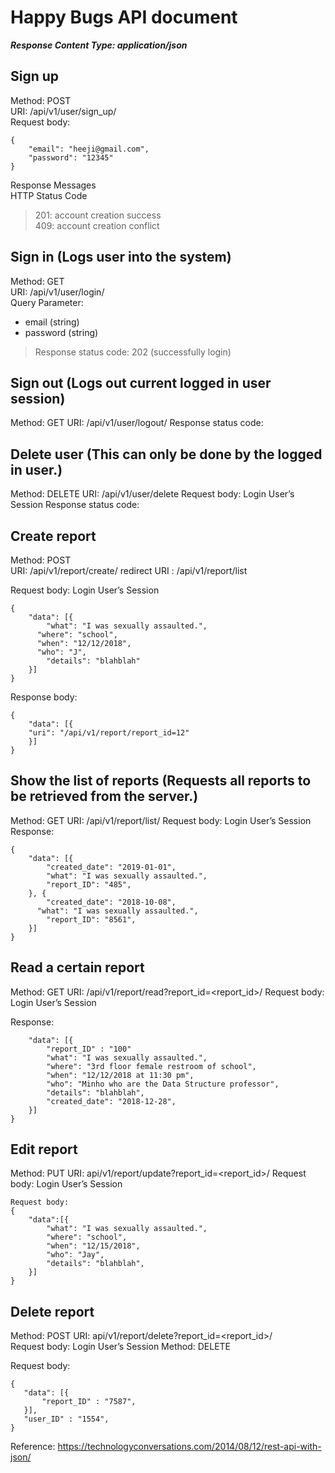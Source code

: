 # Happy Bugs API document
***Response Content Type: application/json***

## Sign up
Method: POST   
URI: /api/v1/user/sign_up/  
Request body:
```
{    
    "email": "heeji@gmail.com",
    "password": "12345"
}
```

Response Messages  
HTTP Status Code

> 201: account creation success  
> 409: account creation conflict

## Sign in (Logs user into the system)
Method: GET  
URI: /api/v1/user/login/    
Query Parameter:  
- email (string)  
- password (string)  
> Response status code: 202 (successfully login)


## Sign out (Logs out current logged in user session)
Method: GET
URI: /api/v1/user/logout/
Response status code: 

## Delete user (This can only be done by the logged in user.)
Method: DELETE
URI: /api/v1/user/delete
Request body: Login User’s Session
Response status code: 

## Create report
Method: POST  
URI:  /api/v1/report/create/
redirect URI : /api/v1/report/list

Request body: Login User’s Session
```
{
    "data": [{
        "what": "I was sexually assaulted.",
	  "where": "school",
	  "when": "12/12/2018",
	  "who": "J",
        "details": "blahblah"
    }]
}
```

Response body:
```
{
    "data": [{
	"uri": "/api/v1/report/report_id=12"
    }]
}
```

## Show the list of reports (Requests all reports to be retrieved from the server.)
Method: GET
URI: /api/v1/report/list/
Request body: Login User’s Session
Response:
```
{
    "data": [{
        "created_date": "2019-01-01",
        "what": "I was sexually assaulted.",
        "report_ID": "485",
    }, {
        "created_date": "2018-10-08",
	  "what": "I was sexually assaulted.",
        "report_ID": "8561",
    }]
}
```

## Read a certain report

Method: GET
URI: /api/v1/report/read?report_id=<report_id>/
Request body: Login User’s Session

Response:
```{
    "data": [{
        "report_ID" : "100"
        "what": "I was sexually assaulted.",
        "where": "3rd floor female restroom of school",
        "when": "12/12/2018 at 11:30 pm",
        "who": "Minho who are the Data Structure professor",
        "details": "blahblah",
        "created_date": "2018-12-28",
    }]
}
```

## Edit report

Method: PUT
URI: api/v1/report/update?report_id=<report_id>/
Request body: Login User’s Session

```
Request body: 
{
    "data":[{
        "what": "I was sexually assaulted.",
        "where": "school",
        "when": "12/15/2018",
        "who": "Jay",
        "details": "blahblah",
    }]
}
```

## Delete report

Method: POST
URI: api/v1/report/delete?report_id=<report_id>/  
Request body: Login User’s Session
Method: DELETE

Request body:
```
{
   "data": [{
       "report_ID" : "7587",
   }],
   "user_ID" : "1554", 
}
```


Reference: https://technologyconversations.com/2014/08/12/rest-api-with-json/
